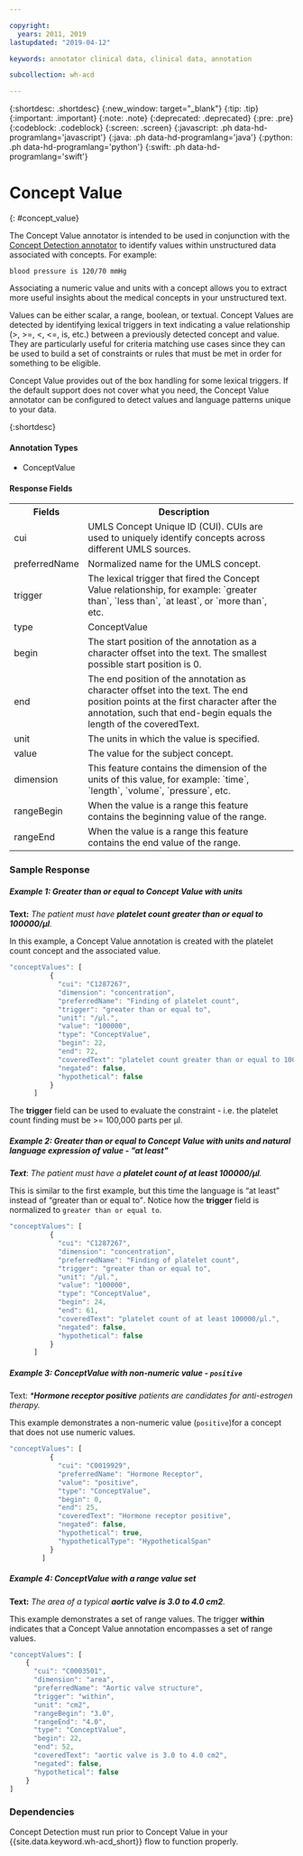 ```yaml
---

copyright:
  years: 2011, 2019
lastupdated: "2019-04-12"

keywords: annotator clinical data, clinical data, annotation

subcollection: wh-acd

---
```


{:shortdesc: .shortdesc}
{:new_window: target="_blank"}
{:tip: .tip}
{:important: .important}
{:note: .note}
{:deprecated: .deprecated}
{:pre: .pre}
{:codeblock: .codeblock}
{:screen: .screen}
{:javascript: .ph data-hd-programlang='javascript'}
{:java: .ph data-hd-programlang='java'}
{:python: .ph data-hd-programlang='python'}
{:swift: .ph data-hd-programlang='swift'}

# Concept Value
{: #concept_value}

The Concept Value annotator is intended to be used in conjunction with the [Concept
Detection annotator](/docs/wh-acd?topic=wh-acd-concept_detection#concept_detection) to identify values within unstructured data associated with concepts.  For example:

`blood pressure is 120/70 mmHg`

Associating a numeric value and units with a concept allows you to extract more useful insights about the medical concepts in your unstructured text.

Values can be either scalar, a range, boolean, or textual. Concept Values are detected by identifying lexical triggers in text indicating a value relationship (>, >=, <, <=, is, etc.) between a previously detected concept and value. They are particularly useful for criteria matching use cases since they can be used to build a set of constraints or rules that must be met in order for something to be eligible.

Concept Value provides out of the box handling for some lexical triggers.  If the default support does not cover what you need, the Concept Value annotator can be configured to detect values and language patterns unique to your data.

{:shortdesc}

#### Annotation Types

* ConceptValue

#### Response Fields

<table>
<tr>
<th>Fields</th><th>Description</th>
</tr>
<tr>
<td>cui</td>
<td>UMLS Concept Unique ID (CUI). CUIs are used to uniquely identify concepts across different UMLS sources.</td>
</tr>
<tr>
<td>preferredName</td>
<td>Normalized name for the UMLS concept.</td>
</tr>
<tr>
<td>trigger</td>
<td>The lexical trigger that fired the Concept Value relationship, for example: `greater than`, `less than`, `at least`, or `more than`, etc.</td>
</tr>
<tr>
<td>type</td>
<td>ConceptValue</td>
</tr>
<tr>
<td>begin</td>
<td>The start position of the annotation as a character offset into the text. The smallest possible start position is 0.</td>
</tr>
<tr>
<td>end</td>
<td>The end position of the annotation as character offset into the text. The end position points at the first character after the annotation, such that end-begin equals the length of the coveredText.</td>
<td></td>
</tr>
<tr>
<td>unit</td>
<td>The units in which the value is specified.</td>
</tr>
<tr>
<td>value</td>
<td>The value for the subject concept.</td>
</tr>
<tr>
<td>dimension</td>
<td>This feature contains the dimension of the units of this value, for example: `time`, `length`, `volume`, `pressure`, etc.</td>
</tr>
<tr>
<td>rangeBegin</td>
<td>When the value is a range this feature contains the beginning value of the range.</td>
</tr>
<tr>
<td>rangeEnd</td>
<td>When the value is a range this feature contains the end value of the range.</td>
</tr>
</table>

### Sample Response

##### Example 1: Greater than or equal to Concept Value with units

**Text:** _The patient must have **platelet count greater than or equal to 100000/μl**._

In this example, a Concept Value annotation is created with the platelet count concept and the associated value.

```javascript
"conceptValues": [
          {
            "cui": "C1287267",
            "dimension": "concentration",
            "preferredName": "Finding of platelet count",
            "trigger": "greater than or equal to",
            "unit": "/μl.",
            "value": "100000",
            "type": "ConceptValue",
            "begin": 22,
            "end": 72,
            "coveredText": "platelet count greater than or equal to 100000/μl.",
            "negated": false,
            "hypothetical": false
          }
      ]
```

The **trigger** field can be used to evaluate the constraint - i.e. the platelet count finding must be >= 100,000 parts per μl.

##### Example 2: Greater than or equal to Concept Value with units and natural language expression of value - "at least"

***Text***: _The patient must have a ***platelet count of at least 100000/μl***._


This is similar to the first example, but this time the language is <q>at least</q> instead of <q>greater than or equal to</q>.  Notice how the **trigger** field is normalized to `greater than or equal to`.

```javascript
"conceptValues": [
          {
            "cui": "C1287267",
            "dimension": "concentration",
            "preferredName": "Finding of platelet count",
            "trigger": "greater than or equal to",
            "unit": "/μl.",
            "value": "100000",
            "type": "ConceptValue",
            "begin": 24,
            "end": 61,
            "coveredText": "platelet count of at least 100000/μl.",
            "negated": false,
            "hypothetical": false
          }
      ]
```

##### Example 3: ConceptValue with non-numeric value - _`positive`_

Text: _***Hormone receptor positive** patients are candidates for anti-estrogen therapy._


This example demonstrates a non-numeric value (`positive`)for a concept that does not use numeric values.

```javascript
"conceptValues": [
          {
            "cui": "C0019929",
            "preferredName": "Hormone Receptor",
            "value": "positive",
            "type": "ConceptValue",
            "begin": 0,
            "end": 25,
            "coveredText": "Hormone receptor positive",
            "negated": false,
            "hypothetical": true,
            "hypotheticalType": "HypotheticalSpan"
          }
        ]
```

##### Example 4: ConceptValue with a range value set

**Text:** _The area of a typical **aortic valve is 3.0 to 4.0 cm2**._

This example demonstrates a set of range values. The trigger **within** indicates that a Concept Value annotation encompasses a set of range values.

```javascript
"conceptValues": [
    {
      "cui": "C0003501",
      "dimension": "area",
      "preferredName": "Aortic valve structure",
      "trigger": "within",
      "unit": "cm2",
      "rangeBegin": "3.0",
      "rangeEnd": "4.0",
      "type": "ConceptValue",
      "begin": 22,
      "end": 52,
      "coveredText": "aortic valve is 3.0 to 4.0 cm2",
      "negated": false,
      "hypothetical": false
    }
]
```

### Dependencies

Concept Detection must run prior to Concept Value in your {{site.data.keyword.wh-acd_short}} flow to function properly.
